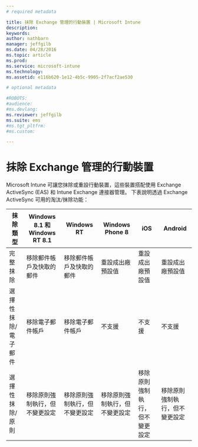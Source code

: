 ```yaml
---
# required metadata

title: 抹除 Exchange 管理的行動裝置 | Microsoft Intune
description:
keywords:
author: nathbarn
manager: jeffgilb
ms.date: 04/28/2016
ms.topic: article
ms.prod:
ms.service: microsoft-intune
ms.technology:
ms.assetid: e116b620-1e12-4b5c-9905-2f7acf2ae530

# optional metadata

#ROBOTS:
#audience:
#ms.devlang:
ms.reviewer: jeffgilb
ms.suite: ems
#ms.tgt_pltfrm:
#ms.custom:

---
```



# 抹除 Exchange 管理的行動裝置
Microsoft Intune 可讓您抹除或重設行動裝置，這些裝置搭配使用 Exchange ActiveSync (EAS) 和 Intune Exchange 連接器管理。 下表說明透過 Exchange ActiveSync 可用的淘汰/抹除功能：

|抹除類型|Windows 8.1 和 Windows RT 8.1|Windows RT|Windows Phone 8|iOS|Android|
|----------------|----------------------------------|--------------|-------------------|-------|-----------|
|完整抹除|移除郵件帳戶及快取的郵件|移除郵件帳戶及快取的郵件|重設成出廠預設值|重設成出廠預設值|重設成出廠預設值|
|選擇性抹除/電子郵件|移除電子郵件帳戶|移除電子郵件帳戶|不支援|不支援|不支援|
|選擇性抹除/原則|移除原則強制執行，但不變更設定|移除原則強制執行，但不變更設定|移除原則強制執行，但不變更設定|移除原則強制執行，但不變更設定|移除原則強制執行，但不變更設定|


<!--HONumber=May16_HO2-->


